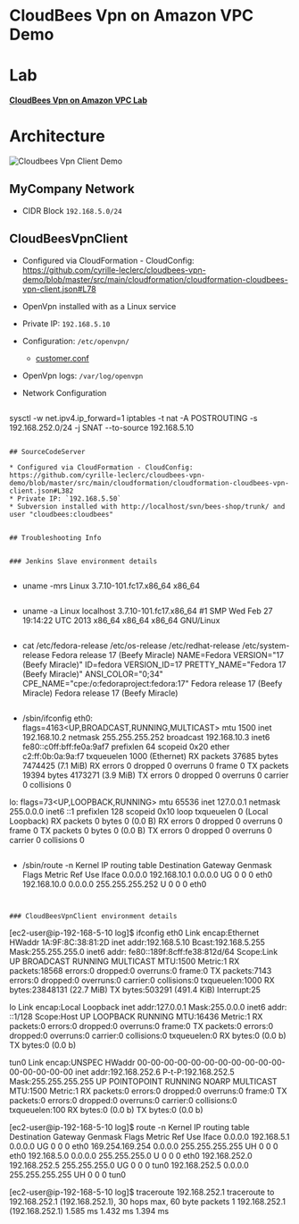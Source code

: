 # CloudBees Vpn on Amazon VPC Demo

# Lab

**[CloudBees Vpn on Amazon VPC Lab](https://github.com/cyrille-leclerc/cloudbees-vpn-demo/wiki/Lab1)**

# Architecture

![Cloudbees Vpn Client Demo](https://raw.github.com/wiki/cyrille-leclerc/cloudbees-vpn-demo/img/cloudbees-vpn-client.png)


## MyCompany Network

 * CIDR Block `192.168.5.0/24`
 


## CloudBeesVpnClient

* Configured via CloudFormation - CloudConfig: https://github.com/cyrille-leclerc/cloudbees-vpn-demo/blob/master/src/main/cloudformation/cloudformation-cloudbees-vpn-client.json#L78
* OpenVpn installed with as a Linux service
* Private IP: `192.168.5.10`
* Configuration: `/etc/openvpn/`
  * [customer.conf](https://raw.github.com/wiki/cyrille-leclerc/cloudbees-vpn-demo/attachment/customer.conf)
* OpenVpn logs: `/var/log/openvpn`
* Network Configuration 
 
    ```
sysctl -w net.ipv4.ip_forward=1
iptables -t nat -A POSTROUTING -s 192.168.252.0/24 -j SNAT --to-source 192.168.5.10
```

## SourceCodeServer

* Configured via CloudFormation - CloudConfig: https://github.com/cyrille-leclerc/cloudbees-vpn-demo/blob/master/src/main/cloudformation/cloudformation-cloudbees-vpn-client.json#L382
* Private IP: `192.168.5.50`
* Subversion installed with http://localhost/svn/bees-shop/trunk/ and user "cloudbees:cloudbees"


## Troubleshooting Info


### Jenkins Slave environment details


```
+ uname -mrs
Linux 3.7.10-101.fc17.x86_64 x86_64
```

```
+ uname -a
Linux localhost 3.7.10-101.fc17.x86_64 #1 SMP Wed Feb 27 19:14:22 UTC 2013 x86_64 x86_64 x86_64 GNU/Linux
```

```
+ cat /etc/fedora-release /etc/os-release /etc/redhat-release /etc/system-release
Fedora release 17 (Beefy Miracle)
NAME=Fedora
VERSION="17 (Beefy Miracle)"
ID=fedora
VERSION_ID=17
PRETTY_NAME="Fedora 17 (Beefy Miracle)"
ANSI_COLOR="0;34"
CPE_NAME="cpe:/o:fedoraproject:fedora:17"
Fedora release 17 (Beefy Miracle)
Fedora release 17 (Beefy Miracle)
```

```
+ /sbin/ifconfig
eth0: flags=4163<UP,BROADCAST,RUNNING,MULTICAST>  mtu 1500
        inet 192.168.10.2  netmask 255.255.255.252  broadcast 192.168.10.3
        inet6 fe80::c0ff:bff:fe0a:9af7  prefixlen 64  scopeid 0x20<link>
        ether c2:ff:0b:0a:9a:f7  txqueuelen 1000  (Ethernet)
        RX packets 37685  bytes 7474425 (7.1 MiB)
        RX errors 0  dropped 0  overruns 0  frame 0
        TX packets 19394  bytes 4173271 (3.9 MiB)
        TX errors 0  dropped 0 overruns 0  carrier 0  collisions 0

lo: flags=73<UP,LOOPBACK,RUNNING>  mtu 65536
        inet 127.0.0.1  netmask 255.0.0.0
        inet6 ::1  prefixlen 128  scopeid 0x10<host>
        loop  txqueuelen 0  (Local Loopback)
        RX packets 0  bytes 0 (0.0 B)
        RX errors 0  dropped 0  overruns 0  frame 0
        TX packets 0  bytes 0 (0.0 B)
        TX errors 0  dropped 0 overruns 0  carrier 0  collisions 0

```

```
+ /sbin/route -n
Kernel IP routing table
Destination     Gateway         Genmask         Flags Metric Ref    Use Iface
0.0.0.0         192.168.10.1    0.0.0.0         UG    0      0        0 eth0
192.168.10.0    0.0.0.0         255.255.255.252 U     0      0        0 eth0
```

      
### CloudBeesVpnClient environment details
```
[ec2-user@ip-192-168-5-10 log]$ ifconfig
eth0      Link encap:Ethernet  HWaddr 1A:9F:8C:38:81:2D
          inet addr:192.168.5.10  Bcast:192.168.5.255  Mask:255.255.255.0
          inet6 addr: fe80::189f:8cff:fe38:812d/64 Scope:Link
          UP BROADCAST RUNNING MULTICAST  MTU:1500  Metric:1
          RX packets:18568 errors:0 dropped:0 overruns:0 frame:0
          TX packets:7143 errors:0 dropped:0 overruns:0 carrier:0
          collisions:0 txqueuelen:1000
          RX bytes:23848131 (22.7 MiB)  TX bytes:503291 (491.4 KiB)
          Interrupt:25

lo        Link encap:Local Loopback
          inet addr:127.0.0.1  Mask:255.0.0.0
          inet6 addr: ::1/128 Scope:Host
          UP LOOPBACK RUNNING  MTU:16436  Metric:1
          RX packets:0 errors:0 dropped:0 overruns:0 frame:0
          TX packets:0 errors:0 dropped:0 overruns:0 carrier:0
          collisions:0 txqueuelen:0
          RX bytes:0 (0.0 b)  TX bytes:0 (0.0 b)

tun0      Link encap:UNSPEC  HWaddr 00-00-00-00-00-00-00-00-00-00-00-00-00-00-00-00
          inet addr:192.168.252.6  P-t-P:192.168.252.5  Mask:255.255.255.255
          UP POINTOPOINT RUNNING NOARP MULTICAST  MTU:1500  Metric:1
          RX packets:0 errors:0 dropped:0 overruns:0 frame:0
          TX packets:0 errors:0 dropped:0 overruns:0 carrier:0
          collisions:0 txqueuelen:100
          RX bytes:0 (0.0 b)  TX bytes:0 (0.0 b)

[ec2-user@ip-192-168-5-10 log]$ route -n
Kernel IP routing table
Destination     Gateway         Genmask         Flags Metric Ref    Use Iface
0.0.0.0         192.168.5.1     0.0.0.0         UG    0      0        0 eth0
169.254.169.254 0.0.0.0         255.255.255.255 UH    0      0        0 eth0
192.168.5.0     0.0.0.0         255.255.255.0   U     0      0        0 eth0
192.168.252.0   192.168.252.5   255.255.255.0   UG    0      0        0 tun0
192.168.252.5   0.0.0.0         255.255.255.255 UH    0      0        0 tun0

[ec2-user@ip-192-168-5-10 log]$ traceroute 192.168.252.1
traceroute to 192.168.252.1 (192.168.252.1), 30 hops max, 60 byte packets
 1  192.168.252.1 (192.168.252.1)  1.585 ms  1.432 ms  1.394 ms
```



